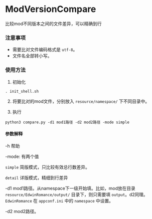 # ModVersionCompare
比较mod不同版本之间的文件差异，可以精确到行

### 注意事项
- 需要比对文件编码格式是 `utf-8`。
- 文件名全部转小写。

### 使用方法

1. 初始化
```
. init_shell.sh
```
2. 将要比对的mod文件，分别放入 `resource/namespace/` 下不同目录中。

3. 执行
```
python3 compare.py -d1 mod1路径 -d2 mod2路径 -mode simple
```

#### 参数解释

-h 帮助

-mode: 有两个值

`simple` 简版模式，只比较有效总行数差异。

`detail` 详版模式，精细到行差异

-d1 mod1路径。从namespace下一级开始填。比如，mod放在目录 `resource/EdwinRomance/output/` 目录下，则只需要填 `output`。d2同理。
`EdwinRomance` 在 `appconf.ini` 中的 `namespace` 中设置。

-d2 mod2路径。